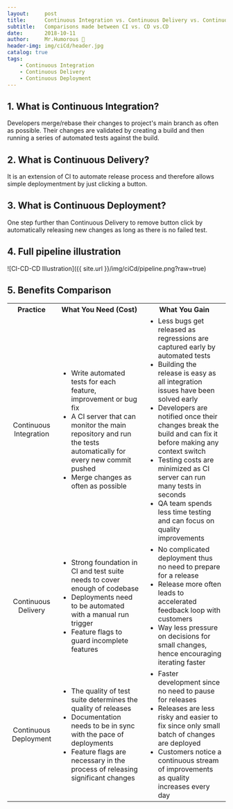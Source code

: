 ```yaml
---
layout:     post
title:      Continuous Integration vs. Continuous Delivery vs. Continuous Deployment
subtitle:   Comparisons made between CI vs. CD vs.CD
date:       2018-10-11
author:     Mr.Humorous 🥘
header-img: img/ciCd/header.jpg
catalog: true
tags:
    - Continuous Integration
    - Continuous Delivery
    - Continuous Deployment
---
```


## 1. What is Continuous Integration?
Developers merge/rebase their changes to project's main branch as often as possible.
Their changes are validated by creating a build and then running a series of automated tests against the build.

## 2. What is Continuous Delivery?
It is an extension of CI to automate release process and therefore allows simple deploymentment by just clicking a button.

## 3. What is Continuous Deployment?
One step further than Continuous Delivery to remove button click by automatically releasing new changes as long as there is no failed test.

## 4. Full pipeline illustration
![CI-CD-CD Illustration]({{ site.url }}/img/ciCd/pipeline.png?raw=true)

## 5. Benefits Comparison

<table>
    <tbody>
        <tr>
            <th align="center" style="text-align: center;vertical-align: middle;">Practice</th>
            <th align="center" style="text-align: center;vertical-align: middle;">What You Need (Cost)</th>
            <th align="center" style="text-align: center;vertical-align: middle;">What You Gain</th>
        </tr>
        <tr>
            <td align="center">Continuous Integration</td>
            <td>
                <ul style="display: inherit;">
                    <li>Write automated tests for each feature, improvement or bug fix</li>
                    <li>A CI server that can monitor the main repository and run the tests automatically for every new commit pushed</li>
                    <li>Merge changes as often as possible</li>
                </ul>
            </td>
            <td>
                <ul style="display: inherit;">
                    <li>Less bugs get released as regressions are captured early by automated tests</li>
                    <li>Building the release is easy as all integration issues have been solved early</li>
                    <li>Developers are notified once their changes break the build and can fix it before making any context switch</li>
                    <li>Testing costs are minimized as CI server can run many tests in seconds</li>
                    <li>QA team spends less time testing and can focus on quality improvements</li>
                </ul>
            </td>
        </tr>
        <tr>
            <td align="center">Continuous Delivery</td>
            <td>
                <ul style="display: inherit;">
                    <li>Strong foundation in CI and test suite needs to cover enough of codebase</li>
                    <li>Deployments need to be automated with a manual run trigger</li>
                    <li>Feature flags to guard incomplete features</li>
                </ul>
            </td>
            <td>
                <ul style="display: inherit;">
                    <li>No complicated deployment thus no need to prepare for a release</li>
                    <li>Release more often leads to accelerated feedback loop with customers</li>
                    <li>Way less pressure on decisions for small changes, hence encouraging iterating faster</li>
                </ul>
            </td>
        </tr>
        <tr>
            <td align="center">Continuous Deployment</td>
            <td>
                <ul style="display: inherit;">
                    <li>The quality of test suite determines the quality of releases</li>
                    <li>Documentation needs to be in sync with the pace of deployments</li>
                    <li>Feature flags are necessary in the process of releasing significant changes</li>
                </ul>
            </td>
            <td>
                <ul style="display: inherit;">
                    <li>Faster development since no need to pause for releases</li>
                    <li>Releases are less risky and easier to fix since only small batch of changes are deployed</li>
                    <li>Customers notice a continuous stream of improvements as quality increases every day</li>
                </ul>
            </td>
        </tr>
    </tbody>
</table>
